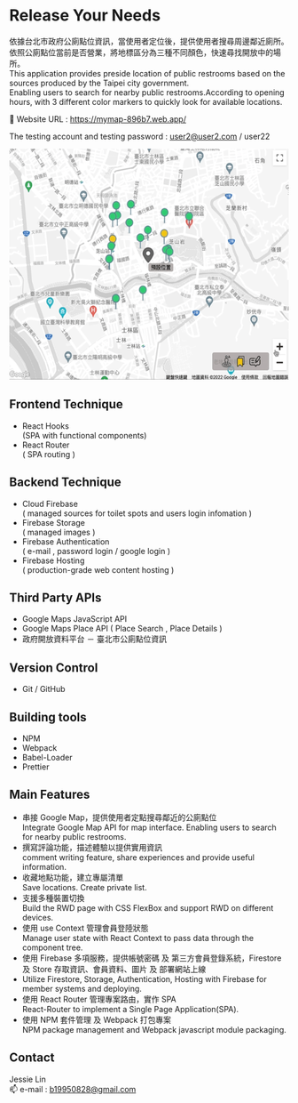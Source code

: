 # Release Your Needs

依據台北市政府公廁點位資訊，當使用者定位後，提供使用者搜尋周邊鄰近廁所。  
依照公廁點位當前是否營業，將地標區分為三種不同顏色，快速尋找開放中的場所。  
This application provides preside location of public restrooms based on the sources produced by the Taipei city government.  
Enabling users to search for nearby public restrooms.According to opening hours, with 3 different color markers to quickly look for available locations.

🔗 Website URL : https://mymap-896b7.web.app/  

The testing account and testing password : user2@user2.com / user22  

<img src="./src/source/map-map.gif" width="550" height='415'>

## Frontend Technique
- React Hooks   
  (SPA with functional components)
- React Router  
  ( SPA routing )
 
## Backend Technique
- Cloud Firebase  
  ( managed sources for toilet spots and users login infomation )
- Firebase Storage  
  ( managed images )
- Firebase Authentication   
  ( e-mail , password login / google login )
- Firebase Hosting  
  ( production-grade web content hosting )

## Third Party APIs
- Google Maps JavaScript API  
- Google Maps Place API ( Place Search , Place Details )  
- 政府開放資料平台 － 臺北市公廁點位資訊

## Version Control
- Git / GitHub

## Building tools
- NPM 
- Webpack  
- Babel-Loader
- Prettier 

## Main Features
- 串接 Google Map，提供使用者定點搜尋鄰近的公廁點位  
  Integrate Google Map API for map interface.​ Enabling users to search for nearby public restrooms.
- 撰寫評論功能，描述體驗以提供實用資訊  
  comment writing feature, share experiences and provide useful information. 
- 收藏地點功能，建立專屬清單  
  Save locations. Create private list.
- 支援多種裝置切換  
  Build the RWD page with CSS FlexBox and support RWD on different devices.
- 使用 use Context 管理會員登陸狀態   
  Manage user state with React Context to pass data through the component tree.
- 使用 Firebase 多項服務，提供帳號密碼 及 第三方會員登錄系統，Firestore 及 Store 存取資訊、會員資料、圖片 及 部署網站上線  
- Utilize Firestore, Storage, Authentication, Hosting with Firebase for member systems and deploying.
- 使用 React Router 管理專案路由，實作 SPA  
React-Router to implement a Single Page Application(SPA).
- 使用 NPM 套件管理 及 Webpack 打包專案  
NPM package management and Webpack javascript module packaging.



## Contact
Jessie Lin  
📫 e-mail : b19950828@gmail.com